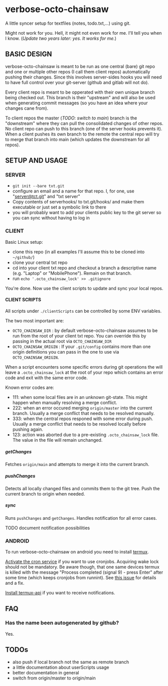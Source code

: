 # verbose-octo-chainsaw
A little syncer setup for textfiles (notes, todo.txt,...) using git.

Might not work for you. Hell, it might not even work for me. I'll tell you when I know. (*Update two years later: yes. It works for me.*)

## BASIC DESIGN
verbose-octo-chainsaw is meant to be run as one central (bare) git repo and one or multiple other repos (I call them client repos) automatically pushing their changes.
Since this involves server-sides hooks you will need to have full control over your git-server (github and gitlab will not do).

Every client repo is meant to be opperated with their own unique branch being checked out.
This branch is their "upstream" and will also be used when generating commit messages (so you have an idea where your changes cane from).

To client repos the master (*TODO: switch to main*) branch is the "downstream" where they can pull the consolidated changes of other repos.
No client repo can push to this branch (one of the server hooks prevents it).
When a client pushes its own branch to the remote the central repo will try to merge that branch into main (which updates the downstream for all repos).

## SETUP AND USAGE

### SERVER

- `git init --bare txt.git`
- configure an email and a name for that repo. I, for one, use "server@tct.git" and "txt server"
- Copy contents of serverhooks/ to txt.git/hooks/ and make them executable or just set a symbolic link to there
- you will probably want to add your clients public key to the git server so you can sync without having to log in

### CLIENT
Basic Linux setup:

* clone this repo (in all examples I'll assume this to be cloned into `~/github/`)
* clone your central txt repo
* cd into your client txt repo and checkout a branch a descriptive name (e.g. "Laptop" or "MobilePhone"). Remain on that branch.
* run `echo '.octo_chainsaw_lock' >> .gitignore`

You're done. Now use the client scripts to update and sync your local repos.

#### CLIENT SCRIPTS
All scripts under `./clientScripts` can be controlled by some ENV variables.

The two most important are:

* `OCTO_CHAINSAW_DIR` : by default verbose-octo-chainsaw assumes to be run from the root of your client txt repo. You can override this by passing in the actual root via `OCTO_CHAINSAW_DIR`
* `OCTO_CHAINSAW_ORIGIN` : If your `.git/config` contains more than one origin definitions you can pass in the one to use via `OCTO_CHAINSAW_ORIGIN`.

When a script encounters some specific errors during git operations the will leave a `.octo_chainsaw_lock` at the root of your repo which contains an error code and exit with the same error code.

Known error codes are:
* 111: when some local files are in an unknown git-state. This might happen when manually resolving a merge conflict.
* 222: when an error occured merging `origin/master` into the current branch. Usually a merge conflict that needs to be resolved manually.
* 333: when the central repos responed with some error during push.  Usually a merge conflict that needs to be resolved locally before pushing again.
* 123: action was aborted due to a pre-existing `.octo_chainsaw_lock` file. The value in the file will remain unchanged.

##### getChanges
Fetches `origin/main` and attempts to merge it into the current branch.

##### pushChanges
Detects all locally changed files and commits them to the git tree.
Push the current branch to origin when needed.

##### sync
Runs `pushChanges` and `getChanges`. Handles notification for all error cases.

TODO document notification possibilities

### ANDROID
To run verbose-octo-chainsaw on android you need to install [termux](https://termux.dev/en/).

[Activate the cron service](https://wiki.termux.com/wiki/Termux-services) if you want to use cronjobs.
Acquiring wake lock should not be mandatory.
Be aware though, that one same devices termux is killed with the message "Process completed (signal 9) - press Enter" after some time (which keeps cronjobs from runnint).
See [this issue](https://github.com/termux/termux-app/issues/2366) for details and a fix.

[Install termux-api](https://wiki.termux.com/wiki/Termux:API) if you want to receive notifications.

## FAQ
### Has the name been autogenerated by github?
Yes.

## TODOs
- also push if local branch not the same as remote branch
- a little documentation about userScripts usage
- better documentation in general
- switch from origin/master to origin/main

